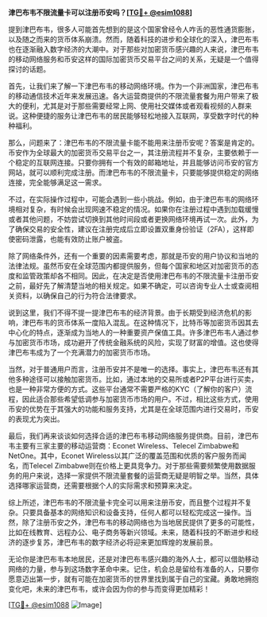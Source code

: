 **津巴布韦不限流量卡可以注册币安吗？[[TG💪+ @esim1088](https://t.me/s/esim1088)]**

提到津巴布韦，很多人可能首先想到的是这个国家曾经令人咋舌的恶性通货膨胀，以及随之而来的货币体系崩溃。然而，随着科技的进步和全球化的深入，津巴布韦也在逐渐融入数字经济的大潮中。对于那些对加密货币感兴趣的人来说，津巴布韦的移动网络服务和币安这样的国际加密货币交易平台之间的关系，无疑是一个值得探讨的话题。

首先，让我们来了解一下津巴布韦的移动网络环境。作为一个非洲国家，津巴布韦的移动通信技术近年来发展迅速。各大运营商提供的不限流量套餐为用户带来了极大的便利，尤其是对于那些需要经常上网、使用社交媒体或者观看视频的人群来说。这种便捷的服务让津巴布韦的居民能够轻松地接入互联网，享受数字时代的种种福利。

那么，问题来了：津巴布韦的不限流量卡能不能用来注册币安呢？答案是肯定的。币安作为全球最大的加密货币交易平台之一，其注册流程并不复杂，主要依赖于一个稳定的互联网连接。只要你拥有一个有效的邮箱地址，并且能够访问币安的官方网站，就可以顺利完成注册。而津巴布韦的不限流量卡，只要能够提供稳定的网络连接，完全能够满足这一需求。

不过，在实际操作过程中，可能会遇到一些小挑战。例如，由于津巴布韦的网络环境相对复杂，有时候会出现网速不稳定的情况。如果你在注册过程中遇到加载缓慢或者其他问题，不妨尝试切换到其他时间段或者更换网络环境再试一次。此外，为了确保交易的安全性，建议在注册完成后立即设置双重身份验证（2FA），这样即使密码泄露，也能有效防止账户被盗。

除了网络条件外，还有一个重要的因素需要考虑，那就是币安的用户协议和当地的法律法规。虽然币安在全球范围内都提供服务，但每个国家和地区对加密货币的态度和监管政策却各不相同。因此，在决定是否使用津巴布韦的不限流量卡注册币安之前，最好先了解清楚当地的相关规定。如果不确定，可以咨询专业人士或查阅相关资料，以确保自己的行为符合法律要求。

说到这里，我们不得不提一提津巴布韦的经济背景。由于长期受到经济危机的影响，津巴布韦的货币体系一度陷入混乱。在这种情况下，比特币等加密货币因其去中心化的特点，逐渐成为当地人的一种重要资产保值工具。许多津巴布韦人通过参与加密货币市场，成功避开了传统金融系统的风险，实现了财富的增值。这也使得津巴布韦成为了一个充满潜力的加密货币市场。

当然，对于普通用户而言，注册币安并不是唯一的选择。事实上，津巴布韦还有其他多种途径可以接触加密货币。比如，通过本地的交易所或者P2P平台进行买卖，也是一种非常方便的方式。这些平台通常不需要严格的KYC（了解你的客户）流程，因此适合那些希望低调参与加密货币市场的用户。不过，相比这些方式，使用币安的优势在于其强大的功能和服务支持，尤其是在全球范围内进行交易时，币安的表现尤为突出。

最后，我们再来谈谈如何选择合适的津巴布韦移动网络服务提供商。目前，津巴布韦主要有三家主要的移动运营商：Econet Wireless、Telecel Zimbabwe和NetOne。其中，Econet Wireless以其广泛的覆盖范围和优质的客户服务而闻名，而Telecel Zimbabwe则在价格上更具竞争力。对于那些需要频繁使用数据服务的用户来说，选择一家提供不限流量套餐的运营商无疑是明智之举。当然，具体选择哪家运营商，还需要根据个人的实际需求和预算来决定。

综上所述，津巴布韦的不限流量卡完全可以用来注册币安，而且整个过程并不复杂。只要具备基本的网络知识和设备支持，任何人都可以轻松完成这一操作。当然，除了注册币安之外，津巴布韦的移动网络也为当地居民提供了更多的可能性，比如在线教育、远程办公、电子商务等新兴领域。未来，随着科技的不断进步和经济的逐步复苏，津巴布韦的数字经济必将迎来更加辉煌的发展前景。

无论你是津巴布韦本地居民，还是对津巴布韦感兴趣的海外人士，都可以借助移动网络的力量，参与到这场数字革命中来。记住，机会总是留给有准备的人，只要你愿意迈出第一步，就有可能在加密货币的世界里找到属于自己的宝藏。勇敢地拥抱变化吧，未来的津巴布韦，或许会因为你的参与而变得更加精彩！

[[TG💪+ @esim1088](https://t.me/s/esim1088) ![Image](https://i.postimg.cc/4NQfJmqS/Snipaste-2025-05-13-00-14-12.png)]